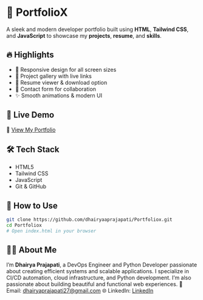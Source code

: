 # 🌟 PortfolioX

A sleek and modern developer portfolio built using **HTML**, **Tailwind CSS**, and **JavaScript** to showcase my **projects**, **resume**, and **skills**.

## 🔥 Highlights

* 📱 Responsive design for all screen sizes
* 💼 Project gallery with live links
* 📄 Resume viewer & download option
* 💬 Contact form for collaboration
* ✨ Smooth animations & modern UI

## 🚀 Live Demo

🔗 [View My Portfolio](https://dhairyaaprajapati.github.io/Portfoliox/)

## 🛠️ Tech Stack

* HTML5
* Tailwind CSS
* JavaScript
* Git & GitHub

## 🧾 How to Use

```bash
git clone https://github.com/dhairyaaprajapati/Portfoliox.git
cd Portfoliox
# Open index.html in your browser
```

## 🙇‍♂️ About Me

I’m **Dhairya Prajapati**, a DevOps Engineer and Python Developer passionate about creating efficient systems and scalable applications. I specialize in CI/CD automation, cloud infrastructure, and Python development. I’m also passionate about building beautiful and functional web experiences.
📧 Email: [dhairyaprajapati27@gmail.com](mailto:dhairyaprajapati27@gmail.com)
🌐 LinkedIn: [LinkedIn](https://linkedin.com/in/YOUR-USERNAME)
